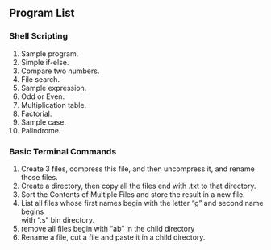 ## Program List

### Shell Scripting
<ol type='1'>
<li>Sample program.</li>
<li>Simple if-else.</li>
<li>Compare two numbers.</li>
<li>File search.</li>
<li>Sample expression.</li>
<li>Odd or Even.</li>
<li>Multiplication table.</li>
<li>Factorial.</li>
<li>Sample case.</li>
<li>Palindrome.</li>
</ol>

### Basic Terminal Commands
<ol type='1'>
<li>Create 3 files, compress this file, and then uncompress it, and rename those files.</li>
<li>Create a directory, then copy all the files end with .txt to that directory.</li>
<li>Sort the Contents of Multiple Files and store the result in a new file.</li>
<li>List all files whose first names begin with the letter “g” and second name begins</li>
with “.s” bin directory.
<li>remove all files begin with “ab” in the child directory</li>
<li>Rename a file, cut a file and paste it in a child directory.</li>
</ol>